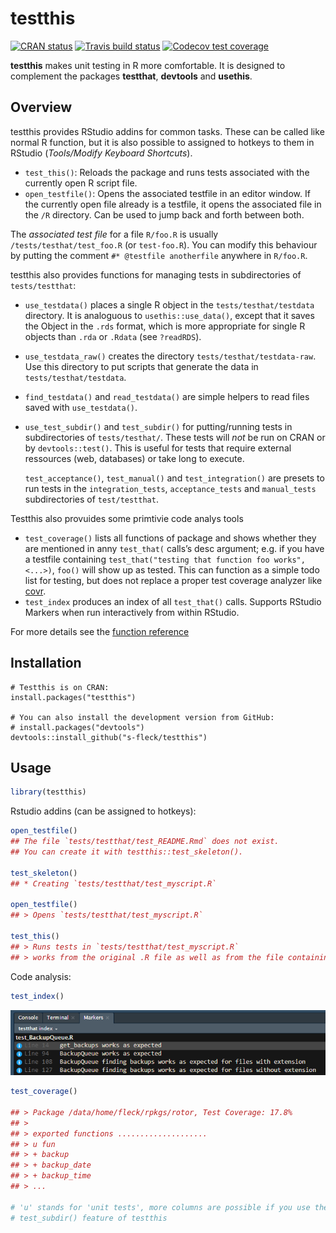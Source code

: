
# testthis

<!-- badges: start -->

[![CRAN
status](http://www.r-pkg.org/badges/version/testthis)](https://cran.r-project.org/package=testthis)
[![Travis build
status](https://travis-ci.org/s-fleck/testthis.svg?branch=master)](https://travis-ci.org/s-fleck/testthis)
[![Codecov test
coverage](https://codecov.io/gh/s-fleck/testthis/branch/master/graph/badge.svg)](https://codecov.io/gh/s-fleck/testthis?branch=master)
<!-- badges: end -->

**testthis** makes unit testing in R more comfortable. It is designed to
complement the packages **testthat**, **devtools** and **usethis**.

## Overview

testthis provides RStudio addins for common tasks. These can be called
like normal R function, but it is also possible to assigned to hotkeys
to them in RStudio (*Tools/Modify Keyboard Shortcuts*).

  - `test_this()`: Reloads the package and runs tests associated with
    the currently open R script file.
  - `open_testfile()`: Opens the associated testfile in an editor
    window. If the currently open file already is a testfile, it opens
    the associated file in the `/R` directory. Can be used to jump back
    and forth between both.

The *associated test file* for a file `R/foo.R` is usually
`/tests/testhat/test_foo.R` (or `test-foo.R`). You can modify this
behaviour by putting the comment `#* @testfile anotherfile` anywhere in
`R/foo.R`.

testthis also provides functions for managing tests in subdirectories of
`tests/testthat`:

  - `use_testdata()` places a single R object in the
    `tests/testhat/testdata` directory. It is analoguous to
    `usethis::use_data()`, except that it saves the Object in the `.rds`
    format, which is more appropriate for single R objects than `.rda`
    or `.Rdata` (see `?readRDS`).

  - `use_testdata_raw()` creates the directory
    `tests/testhat/testdata-raw`. Use this directory to put scripts that
    generate the data in `tests/testhat/testdata`.

  - `find_testdata()` and `read_testdata()` are simple helpers to read
    files saved with `use_testdata()`.

  - `use_test_subdir()` and `test_subdir()` for putting/running tests in
    subdirectories of `tests/testhat/`. These tests will *not* be run on
    CRAN or by `devtools::test()`. This is useful for tests that require
    external ressources (web, databases) or take long to execute.
    
    `test_acceptance()`, `test_manual()` and `test_integration()` are
    presets to run tests in the `integration_tests`, `acceptance_tests`
    and `manual_tests` subdirectories of `test/testthat`.

Testthis also provuides some primtivie code analys tools

  - `test_coverage()` lists all functions of package and shows whether
    they are mentioned in anny `test_that(` calls’s desc argument;
    e.g. if you have a testfile containing `test_that("testing that
    function foo works", <...>)`, `foo()` will show up as tested. This
    can function as a simple todo list for testing, but does not replace
    a proper test coverage analyzer like
    [covr](https://github.com/r-lib/covr).
  - `test_index` produces an index of all `test_that()` calls. Supports
    RStudio Markers when run interactively from within RStudio.

For more details see the [function
reference](https://s-fleck.github.io/testthis/reference/index.html)

## Installation

    # Testthis is on CRAN:
    install.packages("testthis")
    
    # You can also install the development version from GitHub:
    # install.packages("devtools")
    devtools::install_github("s-fleck/testthis")

## Usage

``` r
library(testthis)
```

Rstudio addins (can be assigned to hotkeys):

``` r
open_testfile()
## The file `tests/testthat/test_README.Rmd` does not exist. 
## You can create it with testthis::test_skeleton().

test_skeleton()
## * Creating `tests/testthat/test_myscript.R`

open_testfile()
## > Opens `tests/testthat/test_myscript.R`

test_this() 
## > Runs tests in `tests/testthat/test_myscript.R`
## > works from the original .R file as well as from the file containing the tests
```

Code analysis:

``` r
test_index()
```

![test-index](inst/img/test-index.png)

``` r
test_coverage()

## > Package /data/home/fleck/rpkgs/rotor, Test Coverage: 17.8%
## >
## > exported functions .................... 
## > u fun          
## > + backup       
## > + backup_date  
## > + backup_time  
## > ...

# 'u' stands for 'unit tests', more columns are possible if you use the 
# test_subdir() feature of testthis
```
